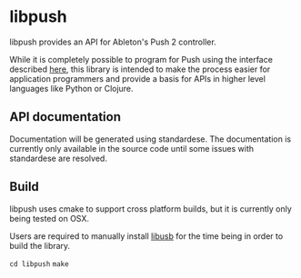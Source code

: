 # libpush #

libpush provides an API for Ableton's Push 2 controller.

While it is completely possible to program for Push using the interface described [here](https://github.com/Ableton/push-interface/blob/master/doc/AbletonPush2MIDIDisplayInterface.asc), this library is intended to make the process easier for application programmers and provide a basis for APIs in higher level languages like Python or Clojure.

## API documentation ##
Documentation will be generated using standardese. The documentation is currently only available in the source code until some issues with standardese are resolved.

## Build ##
libpush uses cmake to support cross platform builds, but it is currently only being tested on OSX.

Users are required to manually install [libusb](https://libusb.info/) for the time being in order to build the library.

`cd libpush`
`make`
